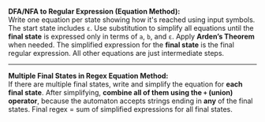 **DFA/NFA to Regular Expression (Equation Method):**  
Write one equation per state showing how it's reached using input symbols. The start state includes `ε`. Use substitution to simplify all equations until the **final state** is expressed only in terms of `a`, `b`, and `ε`. Apply **Arden’s Theorem** when needed. The simplified expression for the **final state** is the final regular expression. All other equations are just intermediate steps.

---
**Multiple Final States in Regex Equation Method:**  
If there are multiple final states, write and simplify the equation for **each final state**. After simplifying, **combine all of them using the `+` (union) operator**, because the automaton accepts strings ending in **any** of the final states. Final regex = sum of simplified expressions for all final states.

